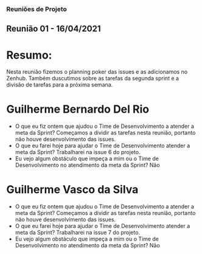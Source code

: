 ### Reuniões de Projeto

## Reunião 01 - 16/04/2021

# Resumo:
  Nesta reunião fizemos o planning poker das issues e as adicionamos no Zenhub. Também duscutimos sobre as tarefas da segunda sprint e a divisão de tarefas para a próxima semana.

# Guilherme Bernardo Del Rio
  - O que eu fiz ontem que ajudou o Time de Desenvolvimento a atender a meta da Sprint? 
  Começamos a dividir as tarefas nesta reunião, portanto não houve desenvolvimento das issues.
  - O que eu farei hoje para ajudar o Time de Desenvolvimento atender a meta da Sprint?
  Trabalharei na issue 6 do projeto.
  - Eu vejo algum obstáculo que impeça a mim ou o Time de Desenvolvimento no atendimento da meta da Sprint?
  Não
# Guilherme Vasco da Silva
  - O que eu fiz ontem que ajudou o Time de Desenvolvimento a atender a meta da Sprint? 
  Começamos a dividir as tarefas nesta reunião, portanto não houve desenvolvimento das issues.
  - O que eu farei hoje para ajudar o Time de Desenvolvimento atender a meta da Sprint?
  Trabalharei na issue 7 do projeto.
  - Eu vejo algum obstáculo que impeça a mim ou o Time de Desenvolvimento no atendimento da meta da Sprint?
  Não
